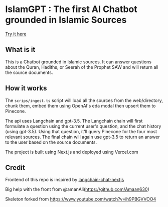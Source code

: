 # IslamGPT : The first AI Chatbot grounded in Islamic Sources

[Try it here](https://islam-gpt-indol.vercel.app/)

## What is it
This is a Chatbot grounded in Islamic sources. It can answer questions about the Quran, Hadiths, or Seerah of the Prophet SAW and will return all the source documents.

## How it works

The `scrips/ingest.ts` script will load all the sources from the web/directory, chunk them, embed them using OpenAI's eda modal then upsert them to Pinecone.

The api uses Langchain and gpt-3.5. The Langchain chain will first formulate a question using the current user's question, and the chat history (using gpt-3.5). 
Using that question, it'll query Pinecone for the four most relevant sources.
The final chain will again use gpt-3.5 to return an answer to the user based on the source documents.

The project is built using Next.js and deployed using Vercel.com


## Credit

Frontend of this repo is inspired by [langchain-chat-nextjs](https://github.com/zahidkhawaja/langchain-chat-nextjs)

Big help with the front from @amanAli(https://github.com/Amaan630)

Skeleton forked from https://www.youtube.com/watch?v=ih9PBGVVOO4

